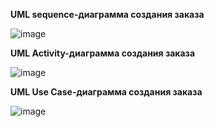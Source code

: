 **UML sequence-диаграмма создания заказа**

![image](https://github.com/cyberlizka/-/assets/164761247/04c50868-bc59-4f5c-80f8-1ae264b95426)

**UML Activity-диаграмма создания заказа**

![image](https://github.com/cyberlizka/-/assets/164761247/2241f1d5-d01f-494a-a36e-782d7486ba4e)

**UML Use Case-диаграмма создания заказа**

![image](https://github.com/cyberlizka/-/assets/164761247/d5043cd7-ea11-44ad-8617-68666490787f)


